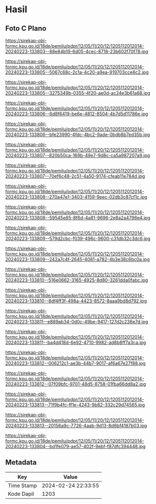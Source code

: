 # Hasil

## Foto C Plano

https://sirekap-obj-formc.kpu.go.id/18de/pemilu/pdpr/12/05/11/20/12/1205112012014-20240223-133803--88e84b19-6d05-4cec-8718-23b602f70f78.jpg

https://sirekap-obj-formc.kpu.go.id/18de/pemilu/pdpr/12/05/11/20/12/1205112012014-20240223-133805--5067c68c-2c1a-4c20-a9ea-919703cce6c2.jpg

https://sirekap-obj-formc.kpu.go.id/18de/pemilu/pdpr/12/05/11/20/12/1205112012014-20240223-133805--3275349b-0355-4f20-ae0d-ac24e3b61a68.jpg

https://sirekap-obj-formc.kpu.go.id/18de/pemilu/pdpr/12/05/11/20/12/1205112012014-20240223-133806--6d8f6419-be6e-4812-8504-4b7d5d11786e.jpg

https://sirekap-obj-formc.kpu.go.id/18de/pemilu/pdpr/12/05/11/20/12/1205112012014-20240223-133806--bfe23990-4fdc-4bc2-9ade-0bdb8b7ed35b.jpg

https://sirekap-obj-formc.kpu.go.id/18de/pemilu/pdpr/12/05/11/20/12/1205112012014-20240223-133807--820b50ca-169b-49e7-9d8c-ca5a987207a9.jpg

https://sirekap-obj-formc.kpu.go.id/18de/pemilu/pdpr/12/05/11/20/12/1205112012014-20240223-133807--70ef6c48-2c51-4a50-9174-cfeab11e784d.jpg

https://sirekap-obj-formc.kpu.go.id/18de/pemilu/pdpr/12/05/11/20/12/1205112012014-20240223-133808--270a47e1-3403-4159-9eec-02db3c87cf1c.jpg

https://sirekap-obj-formc.kpu.go.id/18de/pemilu/pdpr/12/05/11/20/12/1205112012014-20240223-133808--59545e85-8f6d-4a81-9696-2e8a2a4798e4.jpg

https://sirekap-obj-formc.kpu.go.id/18de/pemilu/pdpr/12/05/11/20/12/1205112012014-20240223-133809--579d2cbc-f039-496c-9600-c31db32c3dc6.jpg

https://sirekap-obj-formc.kpu.go.id/18de/pemilu/pdpr/12/05/11/20/12/1205112012014-20240223-133809--242a7c4f-2645-4081-a782-4b3e38c6bc0a.jpg

https://sirekap-obj-formc.kpu.go.id/18de/pemilu/pdpr/12/05/11/20/12/1205112012014-20240223-133810--516e0662-3165-4925-8d80-3261dda0fabc.jpg

https://sirekap-obj-formc.kpu.go.id/18de/pemilu/pdpr/12/05/11/20/12/1205112012014-20240223-133810--8df4ff3f-498a-4423-8572-8aaa9bd8d792.jpg

https://sirekap-obj-formc.kpu.go.id/18de/pemilu/pdpr/12/05/11/20/12/1205112012014-20240223-133811--e889ab34-0d0c-49be-9417-127d2c236e7d.jpg

https://sirekap-obj-formc.kpu.go.id/18de/pemilu/pdpr/12/05/11/20/12/1205112012014-20240223-133811--ba4d418d-6e92-4710-9982-ad8b8ff7a3ca.jpg

https://sirekap-obj-formc.kpu.go.id/18de/pemilu/pdpr/12/05/11/20/12/1205112012014-20240223-133812--006212c1-ae3b-44b7-9017-af6a67e27f88.jpg

https://sirekap-obj-formc.kpu.go.id/18de/pemilu/pdpr/12/05/11/20/12/1205112012014-20240223-133812--07f09bfc-9701-48d5-8758-01fba66dd8a2.jpg

https://sirekap-obj-formc.kpu.go.id/18de/pemilu/pdpr/12/05/11/20/12/1205112012014-20240223-133813--71f9b4fc-ff1e-4243-9b82-332c29d74565.jpg

https://sirekap-obj-formc.kpu.go.id/18de/pemilu/pdpr/12/05/11/20/12/1205112012014-20240223-133813--20156a9c-7726-4aab-9d13-8d6bf4187b03.jpg

https://sirekap-obj-formc.kpu.go.id/18de/pemilu/pdpr/12/05/11/20/12/1205112012014-20240223-133804--bd1fe079-ae57-402f-9ebf-f87dfc394448.jpg


## Metadata

| Key        | Value               |
| ---------- | ------------------- |
| Time Stamp | 2024-02-24 22:33:55 |
| Kode Dapil | 1203                |



